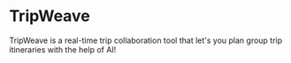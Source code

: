 # TripWeave
TripWeave is a real-time trip collaboration tool that let's you plan group trip itineraries with the help of AI!
